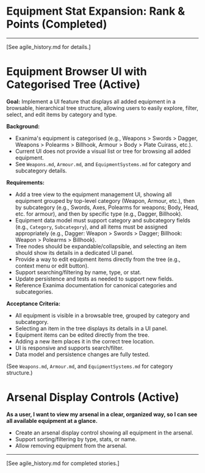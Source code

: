 # Equipment Stat Expansion: Rank & Points (Completed)

<!-- Completed tickets moved to history on 2025-05-28 -->

---

[See agile_history.md for details.]

# Equipment Browser UI with Categorised Tree (Active)

**Goal:** Implement a UI feature that displays all added equipment in a browsable, hierarchical tree structure, allowing users to easily explore, filter, select, and edit items by category and type.

**Background:**
- Exanima's equipment is categorised (e.g., Weapons > Swords > Dagger, Weapons > Polearms > Billhook, Armour > Body > Plate Cuirass, etc.).
- Current UI does not provide a visual list or tree for browsing all added equipment.
- See `Weapons.md`, `Armour.md`, and `EquipmentSystems.md` for category and subcategory details.

**Requirements:**
- Add a tree view to the equipment management UI, showing all equipment grouped by top-level category (Weapon, Armour, etc.), then by subcategory (e.g., Swords, Axes, Polearms for weapons; Body, Head, etc. for armour), and then by specific type (e.g., Dagger, Billhook).
- Equipment data model must support category and subcategory fields (e.g., `Category`, `Subcategory`), and all items must be assigned appropriately (e.g., Dagger: Weapon > Swords > Dagger; Billhook: Weapon > Polearms > Billhook).
- Tree nodes should be expandable/collapsible, and selecting an item should show its details in a dedicated UI panel.
- Provide a way to edit equipment items directly from the tree (e.g., context menu or edit button).
- Support searching/filtering by name, type, or stat.
- Update persistence and tests as needed to support new fields.
- Reference Exanima documentation for canonical categories and subcategories.

**Acceptance Criteria:**
- All equipment is visible in a browsable tree, grouped by category and subcategory.
- Selecting an item in the tree displays its details in a UI panel.
- Equipment items can be edited directly from the tree.
- Adding a new item places it in the correct tree location.
- UI is responsive and supports search/filter.
- Data model and persistence changes are fully tested.

(See `Weapons.md`, `Armour.md`, and `EquipmentSystems.md` for category structure.)

# Arsenal Display Controls (Active)

**As a user, I want to view my arsenal in a clear, organized way, so I can see all available equipment at a glance.**
- Create an arsenal display control showing all equipment in the arsenal.
- Support sorting/filtering by type, stats, or name.
- Allow removing equipment from the arsenal.

---

[See agile_history.md for completed stories.]


